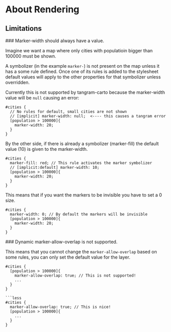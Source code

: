 # About Rendering

## Limitations

### Marker-width should always have a value.

Imagine we want a map where only cities with populatioin bigger than 100000 must be shown.

A symbolizer (in the example `marker-`) is not present on the map unless it has a some rule defined. Once one of its rules is added to the stylesheet default values will apply to the other properties for that symbolizer unless overridden.


Currently this is not supported by tangram-carto because the marker-width value will be `null` causing an error:
```less
#cities {
  // No rules for default, small cities are not shown
  // [implicit] marker-width: null;  <---- this causes a tangram error
  [population > 100000]{
    marker-width: 20;
  }
}
``` 


By the other side, if there is already a symbolizer (marker-fill) the default value (10) is given to the marker-width.
```less
#cities {
  marker-fill: red; // This rule activates the marker symbolizer
  // [implicit:default] marker-width: 10;
  [population > 100000]{
    marker-width: 20;
  }
}
``` 


This means that if you want the markers to be invisible you have to set a 0 size.
```less
#cities {
  marker-width: 0; // By default the markers will be invisible
  [population > 100000]{
    marker-width: 20;
  }
}
``` 

### Dynamic marker-allow-overlap is not supported.

This means that you cannot change the `marker-allow-overlap` based on some rules, you can only set the default value for the layer.

```less
#cities {
  [population > 100000]{
    marker-allow-overlap: true; // This is not supported!
    ...
  }
}

```less
#cities {
  marker-allow-overlap: true; // This is nice!
  [population > 100000]{
    ...
  }
}

